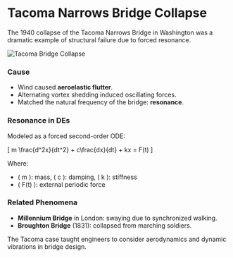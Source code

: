 # Tacoma Narrows Bridge Collapse

The 1940 collapse of the Tacoma Narrows Bridge in Washington was a dramatic example of structural failure due to forced resonance.

![Tacoma Bridge Collapse](https://upload.wikimedia.org/wikipedia/commons/8/89/Tacoma_Narrows_Bridge.gif)

### Cause

- Wind caused **aeroelastic flutter**.
- Alternating vortex shedding induced oscillating forces.
- Matched the natural frequency of the bridge: **resonance**.

### Resonance in DEs

Modeled as a forced second-order ODE:

\[
m \frac{d^2x}{dt^2} + c\frac{dx}{dt} + kx = F(t)
\]

Where:
- \( m \): mass, \( c \): damping, \( k \): stiffness
- \( F(t) \): external periodic force

### Related Phenomena

- **Millennium Bridge** in London: swaying due to synchronized walking.
- **Broughton Bridge** (1831): collapsed from marching soldiers.

The Tacoma case taught engineers to consider aerodynamics and dynamic vibrations in bridge design.